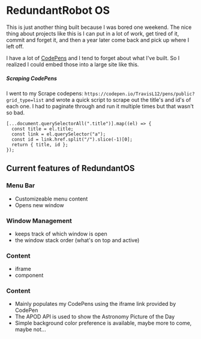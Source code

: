 # RedundantRobot OS

This is just another thing built because I was bored one weekend. The nice thing about projects like this is I can put in a lot of work, get tired of it, commit and forget it, and then a year later come back and pick up where I left off.

I have a lot of [CodePens](https://codepen.io/TravisL12/) and I tend to forget about what I've built. So I realized I could embed those into a large site like this.

##### Scraping CodePens

I went to my Scrape codepens: `https://codepen.io/TravisL12/pens/public?grid_type=list` and wrote a quick script to scrape out the title's and id's of each one. I had to paginate through and run it multiple times but that wasn't so bad.

```
[...document.querySelectorAll(".title")].map((el) => {
  const title = el.title;
  const link = el.querySelector("a");
  const id = link.href.split("/").slice(-1)[0];
  return { title, id };
});
```

## Current features of RedundantOS

### Menu Bar

- Customizeable menu content
- Opens new window

### Window Management

- keeps track of which window is open
- the window stack order (what's on top and active)

### Content

- iframe
- component

### Content

- Mainly populates my CodePens using the iframe link provided by CodePen
- The APOD API is used to show the Astronomy Picture of the Day
- Simple background color preference is available, maybe more to come, maybe not...
